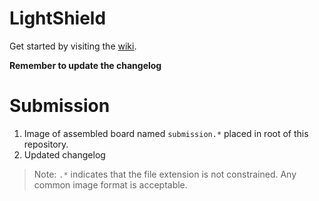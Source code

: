 # LightShield

Get started by visiting the [wiki](https://github.com/ECE-196/LightShield/wiki).

**Remember to update the changelog**

# Submission

1. Image of assembled board named `submission.*` placed in root of this repository.
1. Updated changelog

> Note: `.*` indicates that the file extension is not constrained. Any common image format is acceptable.
